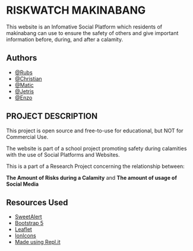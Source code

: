 # RISKWATCH MAKINABANG

This website is an Infomative Social Platform which residents of makinabang can use to ensure the safety of others and give important information before, during, and after a calamity.


## Authors

- [@Rubs](https://www.github.com/J4YM)
- [@Christian](https://www.github.com/Christian13th)
- [@Matic](https://www.github.com/MBGA04)
- [@Jetris](https://www.github.com/VinceJetris)
- [@Enzo](https://www.github.com/MowZarrela)

## PROJECT DESCRIPTION

This project is open source and free-to-use for educational, but NOT for Commercial Use. 

The website is part of a school project promoting safety during calamities with the use of Social Platforms and Websites.

This is a part of a Research Project concerning the relationship between:

**The Amount of Risks during a Calamity** and **The amount of usage of Social Media**
## Resources Used

 - [SweetAlert](https://sweetalert2.github.io/)
 - [Bootstrap 5](https://getbootstrap.com/)
 - [Leaflet](https://leafletjs.com/)
 - [IonIcons](https://ionic.io/ionicons)
 - [Made using Repl.it](https://replit.com/)

